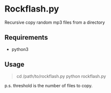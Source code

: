 # Rockflash.py
Recursive copy random mp3 files from a directory

## Requirements
- python3

## Usage
> cd /path/to/rockflash.py
> python rockflash.py

p.s. threshold is the number of files to copy.
